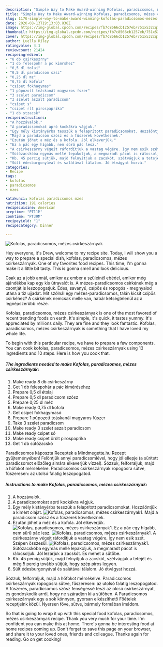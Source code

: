 ```yaml
---
description: "Simple Way to Make Award-winning Kofolas, paradicsomos, mézes csirkeszárnyak"
title: "Simple Way to Make Award-winning Kofolas, paradicsomos, mézes csirkeszárnyak"
slug: 1170-simple-way-to-make-award-winning-kofolas-paradicsomos-mezes-csirkeszarnyak
date: 2020-08-13T19:13:03.838Z
image: https://img-global.cpcdn.com/recipes/fb7c8566cb1257eb/751x532cq70/kofolas-paradicsomos-mezes-csirkeszarnyak-recept-foto.jpg
thumbnail: https://img-global.cpcdn.com/recipes/fb7c8566cb1257eb/751x532cq70/kofolas-paradicsomos-mezes-csirkeszarnyak-recept-foto.jpg
cover: https://img-global.cpcdn.com/recipes/fb7c8566cb1257eb/751x532cq70/kofolas-paradicsomos-mezes-csirkeszarnyak-recept-foto.jpg
author: Luella Riley
ratingvalue: 4.1
reviewcount: 21424
recipeingredient:
- "8 db csirkeszrny"
- "1 db felespohr a pc kimrshez"
- "0,5 dl tolaj"
- "0,5 dl paradicsom szsz"
- "0,25 dl mz"
- "0,75 dl kofola"
- "csipet fokhagymas"
- "1 púpozott teáskanál magyaros fszer"
- "3 szelet paradicsom"
- "3 szelet aszalt paradicsom"
- "csipet s"
- "csipet rlt pirospaprika"
- "1 db stzacsk"
recipeinstructions:
- "A hozzávalók."
- "A paradicsomokat apró kockákra vágjuk."
- "Egy mély kistányérba tesszük a felaprított paradicsomokat. Hozzáöntjük a kimért olajat."
- "Majd a paradicsom szósz és a fűszerek következnek."
- "Ezután jöhet a méz és a kofola. Jól elkeverjük."
- "Ez a pác egy hígabb, nem sűrű pác lesz."
- "A csirkeszárny végeit ráfordítjuk a vastag végére. Így nem esik szét. Szépen összesül."
- "Sütőzacskóba egymás mellé lepakoljuk, a megmaradt pácot is rálocsoljuk. Jól lezárjuk a zacskót. És mehet a sütőbe."
- "Kb. 45 percig sütjük, majd felnyitjuk a zacskót, szétvágjuk a tetejét és még 5 percig tovább sütjük, hogy szép piros legyen."
- "Sült édesburgonyával és salátával tálalom. Jó étvágyat hozzá."
categories:
- Recipe
tags:
- kofolas
- paradicsomos
- mzes

katakunci: kofolas paradicsomos mzes 
nutrition: 191 calories
recipecuisine: American
preptime: "PT11M"
cooktime: "PT39M"
recipeyield: "1"
recipecategory: Dinner

---
```



![Kofolas, paradicsomos, mézes csirkeszárnyak](https://img-global.cpcdn.com/recipes/fb7c8566cb1257eb/751x532cq70/kofolas-paradicsomos-mezes-csirkeszarnyak-recept-foto.jpg)

Hey everyone, it's Drew, welcome to my recipe site. Today, I will show you a way to prepare a special dish, kofolas, paradicsomos, mézes csirkeszárnyak. One of my favorites food recipes. This time, I'm gonna make it a little bit tasty. This is gonna smell and look delicious.

Csak az a jobb annál, amikor az ember a szüleinél ebédel, amikor még ajándékba kap egy kis útravalót is. A mézes-paradicsomos csirkének még a csontját is leszopogatjuk. Édes, savanyú, csípős és ropogós - megnyalod utána a tíz ujjadat. Mit szólnál egy mézes-paradicsomos, talán kicsit csípős csirkéhez? A csirkének nemcsak melle van, habár kétségtelenül az a legnépszerűbb része.

Kofolas, paradicsomos, mézes csirkeszárnyak is one of the most favored of recent trending foods on earth. It's simple, it's quick, it tastes yummy. It's appreciated by millions daily. They are fine and they look fantastic. Kofolas, paradicsomos, mézes csirkeszárnyak is something that I have loved my whole life.


To begin with this particular recipe, we have to prepare a few components. You can cook kofolas, paradicsomos, mézes csirkeszárnyak using 13 ingredients and 10 steps. Here is how you cook that.

<!--inarticleads1-->

##### The ingredients needed to make Kofolas, paradicsomos, mézes csirkeszárnyak:

1. Make ready 8 db csirkeszárny
1. Get 1 db felespohár a pác kiméréséhez
1. Prepare 0,5 dl étolaj
1. Prepare 0,5 dl paradicsom szósz
1. Prepare 0,25 dl méz
1. Make ready 0,75 dl kofola
1. Get csipet fokhagymasó
1. Prepare 1 púpozott teáskanál magyaros fűszer
1. Take 3 szelet paradicsom
1. Make ready 3 szelet aszalt paradicsom
1. Make ready csipet só
1. Make ready csipet őrölt pirospaprika
1. Get 1 db sütőzacskó


Paradicsomos káposzta Receptek a Mindmegette.hu Recept gyűjteményében! Felöntjük annyi paradicsomlével, hogy jól ellepje (a sűrített paradicsomot előzőleg simára elkeverjük vízzel). Sózzuk, felforraljuk, majd a hőfokot mérsékelve. Paradicsomos csirkeszárnyak ropogósra sütve, fűszeresen: az utolsó falatig leszopogatod. 

<!--inarticleads2-->

##### Instructions to make Kofolas, paradicsomos, mézes csirkeszárnyak:

1. A hozzávalók.
1. A paradicsomokat apró kockákra vágjuk.
1. Egy mély kistányérba tesszük a felaprított paradicsomokat. Hozzáöntjük a kimért olajat.
<img src="//assets-global.cpcdn.com/assets/icons/button_play-2c75c40dde080a61004c1f40b05d8f140eaff45d7e9e6481dc71c63d2e7c4909.png" alt="Kofolas, paradicsomos, mézes csirkeszárnyak">1. Majd a paradicsom szósz és a fűszerek következnek.
1. Ezután jöhet a méz és a kofola. Jól elkeverjük.
<img src="//assets-global.cpcdn.com/assets/icons/button_play-2c75c40dde080a61004c1f40b05d8f140eaff45d7e9e6481dc71c63d2e7c4909.png" alt="Kofolas, paradicsomos, mézes csirkeszárnyak">1. Ez a pác egy hígabb, nem sűrű pác lesz.
<img src="//assets-global.cpcdn.com/assets/icons/button_play-2c75c40dde080a61004c1f40b05d8f140eaff45d7e9e6481dc71c63d2e7c4909.png" alt="Kofolas, paradicsomos, mézes csirkeszárnyak">1. A csirkeszárny végeit ráfordítjuk a vastag végére. Így nem esik szét. Szépen összesül.
<img src="//assets-global.cpcdn.com/assets/icons/button_play-2c75c40dde080a61004c1f40b05d8f140eaff45d7e9e6481dc71c63d2e7c4909.png" alt="Kofolas, paradicsomos, mézes csirkeszárnyak">1. Sütőzacskóba egymás mellé lepakoljuk, a megmaradt pácot is rálocsoljuk. Jól lezárjuk a zacskót. És mehet a sütőbe.
1. Kb. 45 percig sütjük, majd felnyitjuk a zacskót, szétvágjuk a tetejét és még 5 percig tovább sütjük, hogy szép piros legyen.
1. Sült édesburgonyával és salátával tálalom. Jó étvágyat hozzá.


Sózzuk, felforraljuk, majd a hőfokot mérsékelve. Paradicsomos csirkeszárnyak ropogósra sütve, fűszeresen: az utolsó falatig leszopogatod. A fűszeres, paradicsomos szósz fenségessé teszi az olcsó csirkeszárnyat, és gondoskodik arról, hogy ne száradjon ki a sütőben. A Paradicsomos csirkeszárnyak egy a sok könnyen, gyorsan elkészíthető Főételek receptjeink közül. Nyersen főve, sütve, bármely formában imádom. 

So that is going to wrap it up with this special food kofolas, paradicsomos, mézes csirkeszárnyak recipe. Thank you very much for your time. I'm confident you can make this at home. There's gonna be interesting food at home recipes coming up. Don't forget to save this page on your browser, and share it to your loved ones, friends and colleague. Thanks again for reading. Go on get cooking!
